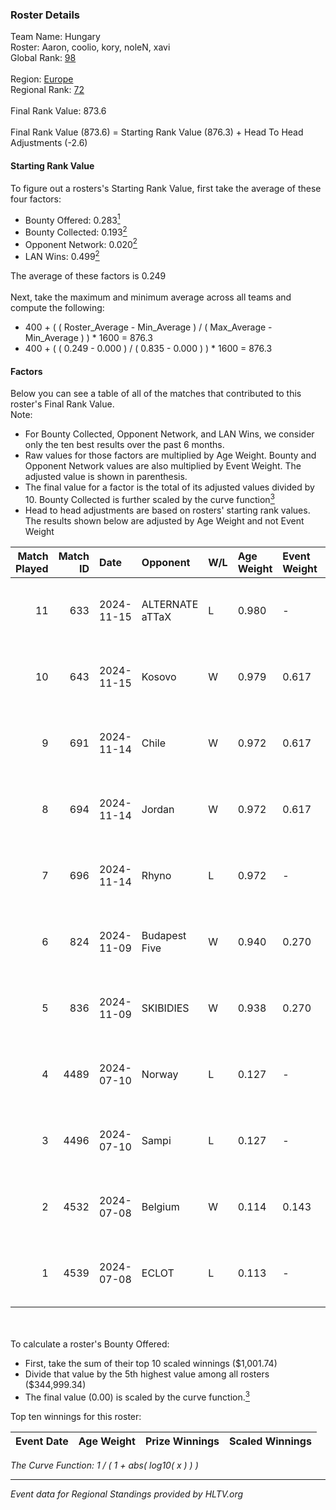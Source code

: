 ### Roster Details<br />
Team Name: Hungary<br />
Roster: Aaron, coolio, kory, noleN, xavi<br />
Global Rank: [98](../../standings_global_2024_12_18.md)<br />
<br />
Region: [Europe]( ../../standings_europe_2024_12_18.md)<br />
Regional Rank: [72]( ../../standings_europe_2024_12_18.md)<br />
<br />
Final Rank Value:  873.6<br />
<br />
Final Rank Value (873.6) = Starting Rank Value (876.3) + Head To Head Adjustments (-2.6)<br />

#### Starting Rank Value<br />
To figure out a rosters's Starting Rank Value, first take the average of these four factors:<br />
- Bounty Offered: 0.283[<sup>1</sup>](#table2)
- Bounty Collected: 0.193[<sup>2</sup>](#table1)
- Opponent Network: 0.020[<sup>2</sup>](#table1)
- LAN Wins: 0.499[<sup>2</sup>](#table1)

The average of these factors is 0.249<br />
<br />
Next, take the maximum and minimum average across all teams and compute the following:<br />
- 400 + ( ( Roster_Average - Min_Average ) / ( Max_Average - Min_Average ) ) * 1600 = 876.3
- 400 + ( ( 0.249 - 0.000 ) / ( 0.835 - 0.000 ) ) * 1600 = 876.3


#### Factors<br />
Below you can see a table of all of the matches that contributed to this roster's Final Rank Value.<br />
Note:<br />

- For Bounty Collected, Opponent Network, and LAN Wins, we consider only the ten best results over the past 6 months.
- Raw values for those factors are multiplied by Age Weight. Bounty and Opponent Network values are also multiplied by Event Weight. The adjusted value is shown in parenthesis.
- The final value for a factor is the total of its adjusted values divided by 10. Bounty Collected is further scaled by the curve function[<sup>3</sup>](#curveFunction)
- Head to head adjustments are based on rosters' starting rank values. The results shown below are adjusted by Age Weight and not Event Weight
<span id="table1"></span><br />


| Match Played | Match ID | Date       | Opponent        | W/L | Age Weight | Event Weight | Bounty Collected | Opponent Network | LAN Wins  | H2H Adj. | Roster                            |
| -: | -: | :- | :- | :- | :- | :- | :- | :- | :- | -: | :- |
|           11 |      633 | 2024-11-15 | ALTERNATE aTTaX | L   | 0.980      | -            | -                | -                | -         |   -10.60 | Aaron, coolio, kory, noleN, xavi  |
|           10 |      643 | 2024-11-15 | Kosovo          | W   | 0.979      | 0.617        | 0.000 (0.000)    | 0.171 (0.103)    | 1 (0.979) |     5.25 | Aaron, coolio, kory, noleN, xavi  |
|            9 |      691 | 2024-11-14 | Chile           | W   | 0.972      | 0.617        | 0.000 (0.000)    | 0.081 (0.049)    | 1 (0.972) |     3.28 | Aaron, coolio, kory, noleN, xavi  |
|            8 |      694 | 2024-11-14 | Jordan          | W   | 0.972      | 0.617        | 0.000 (0.000)    | 0.040 (0.024)    | 1 (0.972) |     2.93 | Aaron, coolio, kory, noleN, xavi  |
|            7 |      696 | 2024-11-14 | Rhyno           | L   | 0.972      | -            | -                | -                | -         |    -8.30 | Aaron, coolio, kory, noleN, xavi  |
|            6 |      824 | 2024-11-09 | Budapest Five   | W   | 0.940      | 0.270        | 0.002 (0.000)    | 0.039 (0.010)    | 1 (0.940) |     4.69 | Aaron, bALAGE, Kamion, kory, xavi |
|            5 |      836 | 2024-11-09 | SKIBIDIES       | W   | 0.938      | 0.270        | 0.001 (0.000)    | 0.039 (0.010)    | 1 (0.938) |     4.35 | Aaron, bALAGE, Kamion, kory, xavi |
|            4 |     4489 | 2024-07-10 | Norway          | L   | 0.127      | -            | -                | -                | -         |    -3.08 | Aaron, coolio, fleav, kory, xavi  |
|            3 |     4496 | 2024-07-10 | Sampi           | L   | 0.127      | -            | -                | -                | -         |    -1.23 | Aaron, coolio, fleav, kory, xavi  |
|            2 |     4532 | 2024-07-08 | Belgium         | W   | 0.114      | 0.143        | 0.000 (0.000)    | 0.000 (0.000)    | 0 (0.000) |     0.23 | Aaron, coolio, fleav, kory, xavi  |
|            1 |     4539 | 2024-07-08 | ECLOT           | L   | 0.113      | -            | -                | -                | -         |    -0.19 | Aaron, coolio, fleav, kory, xavi  |

<br />
<span id="table2"></span><br />
To calculate a roster's Bounty Offered:<br />

- First, take the sum of their top 10 scaled winnings ($1,001.74)
- Divide that value by the 5th highest value among all rosters ($344,999.34)
- The final value (0.00) is scaled by the curve function.[<sup>3</sup>](#curveFunction)

Top ten winnings for this roster:<br />

| Event Date | Age Weight | Prize Winnings | Scaled Winnings |
| :- | -: | :- | :- |


<span id="curveFunction"></span>_The Curve Function: 1 / ( 1 + abs( log10( x ) ) )_<br />

---
_Event data for Regional Standings provided by HLTV.org_<br />
